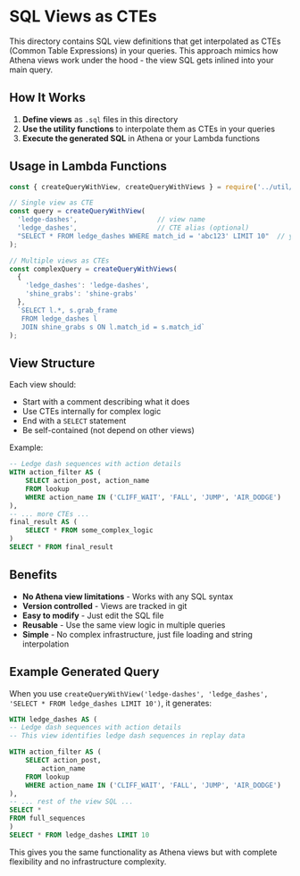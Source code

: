 # SQL Views as CTEs

This directory contains SQL view definitions that get interpolated as CTEs (Common Table Expressions) in your queries. This approach mimics how Athena views work under the hood - the view SQL gets inlined into your main query.

## How It Works

1. **Define views** as `.sql` files in this directory
2. **Use the utility functions** to interpolate them as CTEs in your queries
3. **Execute the generated SQL** in Athena or your Lambda functions

## Usage in Lambda Functions

```javascript
const { createQueryWithView, createQueryWithViews } = require('../util/view-loader');

// Single view as CTE
const query = createQueryWithView(
  'ledge-dashes',                    // view name
  'ledge_dashes',                    // CTE alias (optional)
  "SELECT * FROM ledge_dashes WHERE match_id = 'abc123' LIMIT 10"  // your query
);

// Multiple views as CTEs
const complexQuery = createQueryWithViews(
  {
    'ledge_dashes': 'ledge-dashes',
    'shine_grabs': 'shine-grabs'
  },
  `SELECT l.*, s.grab_frame 
   FROM ledge_dashes l 
   JOIN shine_grabs s ON l.match_id = s.match_id`
);
```

## View Structure

Each view should:
- Start with a comment describing what it does
- Use CTEs internally for complex logic
- End with a `SELECT` statement
- Be self-contained (not depend on other views)

Example:
```sql
-- Ledge dash sequences with action details
WITH action_filter AS (
    SELECT action_post, action_name
    FROM lookup
    WHERE action_name IN ('CLIFF_WAIT', 'FALL', 'JUMP', 'AIR_DODGE')
),
-- ... more CTEs ...
final_result AS (
    SELECT * FROM some_complex_logic
)
SELECT * FROM final_result
```

## Benefits

- **No Athena view limitations** - Works with any SQL syntax
- **Version controlled** - Views are tracked in git
- **Easy to modify** - Just edit the SQL file
- **Reusable** - Use the same view logic in multiple queries
- **Simple** - No complex infrastructure, just file loading and string interpolation

## Example Generated Query

When you use `createQueryWithView('ledge-dashes', 'ledge_dashes', 'SELECT * FROM ledge_dashes LIMIT 10')`, it generates:

```sql
WITH ledge_dashes AS (
-- Ledge dash sequences with action details
-- This view identifies ledge dash sequences in replay data

WITH action_filter AS (
    SELECT action_post,
        action_name
    FROM lookup
    WHERE action_name IN ('CLIFF_WAIT', 'FALL', 'JUMP', 'AIR_DODGE')
),
-- ... rest of the view SQL ...
SELECT *
FROM full_sequences
)
SELECT * FROM ledge_dashes LIMIT 10
```

This gives you the same functionality as Athena views but with complete flexibility and no infrastructure complexity. 